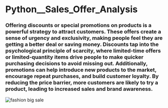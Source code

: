 # Python__Sales_Offer_Analysis
### Offering discounts or special promotions on products is a powerful strategy to attract customers. These offers create a sense of urgency and exclusivity, making people feel they are getting a better deal or saving money. Discounts tap into the psychological principle of scarcity, where limited-time offers or limited-quantity items drive people to make quicker purchasing decisions to avoid missing out. Additionally, promotions can help introduce new products to the market, encourage repeat purchases, and build customer loyalty. By reducing the price barrier, more customers are likely to try a product, leading to increased sales and brand awareness.
![fashion big sale](https://github.com/user-attachments/assets/3cb58cd9-071e-4f70-bbd7-a5d81d96682d)

